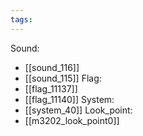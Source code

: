 ```yaml
---
tags:
---
```

Sound:
- [[sound_116]]
- [[sound_115]]
Flag:
- [[flag_11137]]
- [[flag_11140]]
System:
- [[system_40]]
Look_point:
- [[m3202_look_point0]]
